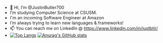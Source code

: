 - 👋 Hi, I’m @JustinButler700
- I’m studying Computer Science at CSUSM.
- I'm an incoming Software Engineer at Amazon
- I’m always trying to learn new languages & frameworks!
- 📫 You can reach me on LinkedIn @ https://www.linkedin.com/in/justbtlr/
- [![Top Langs](https://github-readme-stats.vercel.app/api/top-langs/?username=justinbutler700&show_icons=true&theme=radical)](https://github.com/anuraghazra/github-readme-stats)
[![Anurag's GitHub stats](https://github-readme-stats.vercel.app/api?username=justinbutler700&show_icons=true&theme=radical)](https://github.com/anuraghazra/github-readme-stats)


<!---
JustinButler700/JustinButler700 is a ✨ special ✨ repository because its `README.md` (this file) appears on your GitHub profile.
You can click the Preview link to take a look at your changes.
--->
